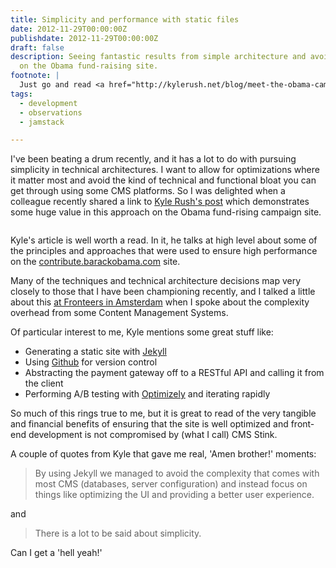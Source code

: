 ```yaml
---
title: Simplicity and performance with static files
date: 2012-11-29T00:00:00Z
publishdate: 2012-11-29T00:00:00Z
draft: false
description: Seeing fantastic results from simple architecture and avoiding CMS complexity
  on the Obama fund-raising site.
footnote: |
  Just go and read <a href="http://kylerush.net/blog/meet-the-obama-campaigns-250-million-fundraising-platform/">Kyle Rush's blog post</a>
tags:
  - development
  - observations
  - jamstack

---
```


 I've been beating a drum recently, and it has a lot to do with pursuing simplicity in technical architectures. I want to allow for optimizations where it matter most and avoid the kind of technical and functional bloat you can get through using some CMS platforms. So I was delighted when a colleague recently shared a link to <a href="http://kylerush.net/blog/meet-the-obama-campaigns-250-million-fundraising-platform/">Kyle Rush's post</a> which demonstrates some huge value in this approach on the Obama fund-rising campaign site.

<img src="/images/contribute_obama.jpeg" alt=""></figure>
<!--more-->


<p>
    Kyle's article is well worth a read. In it, he talks at high level about some of the principles and approaches that were used to ensure high performance on the <a href="https://contribute.barackobama.com">contribute.barackobama.com</a> site.
</p>
<p>
    Many of the techniques and technical architecture decisions map very closely to those that I have been championing recently, and I talked a little about this <a href="http://hawksworx.com/blog/i-can-smell-your-cms-a-talk-at-fronteers/">at Fronteers in Amsterdam</a> when I spoke about the complexity overhead from some Content Management Systems.
</p>
<p>Of particular interest to me, Kyle mentions some great stuff like:</p>
<ul>
    <li>Generating a static site with <a href="http://jekyllrb.com/">Jekyll</a></li>
    <li>Using <a href="http://github.com">Github</a> for version control</li>
    <li>Abstracting the payment gateway off to a RESTful API and calling it from the client</li>
    <li>Performing A/B testing with <a href="https://www.optimizely.com/">Optimizely</a> and iterating rapidly</li>
</ul>


<p>So much of this rings true to me, but it is great to read of the very tangible and financial benefits of ensuring that the site is well optimized and front-end development is not compromised by (what I call) CMS Stink.</p>

<p>A couple of quotes from Kyle that gave me real, 'Amen brother!' moments:</p>

<blockquote>
    <p>
        By using Jekyll we managed to avoid the complexity that comes with most CMS (databases, server configuration) and instead focus on things like optimizing the UI and providing a better user experience.
    </p>
</blockquote>

<p>and</p>

<blockquote>
    <p>
        There is a lot to be said about simplicity.
    </p>
</blockquote>

<p>Can I get a 'hell yeah!'</p>

